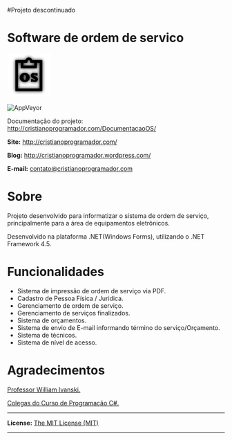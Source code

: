 #Projeto descontinuado

# Software de ordem de servico

![OS Icon](https://github.com/CristianoRC/SoftwareOrdemDeServico/blob/master/View/icon.png)

![AppVeyor](https://img.shields.io/appveyor/ci/gruntjs/grunt.svg)

Documentação do projeto: http://cristianoprogramador.com/DocumentacaoOS/

<b>Site:</b> http://cristianoprogramador.com/

<b>Blog:</b> http://cristianoprogramador.wordpress.com/

<b>E-mail:</b> contato@cristianoprogramador.com


<p> </p>
<h1> Sobre </h1>
Projeto desenvolvido para informatizar o sistema de ordem de serviço, principalmente para a área de equipamentos eletrônicos.

Desenvolvido na plataforma .NET(Windows Forms), utilizando o .NET Framework 4.5.


<p> </p>
<h1> Funcionalidades </h1>
<ul>
<li>Sistema de impressão de ordem de serviço via PDF.</li>
<li>Cadastro de Pessoa Física / Juridica.</li>
<li>Gerenciamento de ordem de serviço.</li>
<li>Gerenciamento de serviços finalizados.</li>
<li>Sistema de orçamentos.</li>
<li>Sistema de envio de E-mail informando término do serviço/Orçamento.</li>
<li>Sistema de técnicos.</li>
<li>Sistema de nível de acesso.</li>
</ul>


<h1> Agradecimentos </h1>
<a href="http://williamivanski.com.br/" target="_blank" >Professor William Ivanski.</a>

<a href="https://plus.google.com/communities/102417267229322909418" target="_blank" >Colegas do Curso de Programação C#.</a>


<hr> </hr>

<b>License:</b> <a href="https://github.com/CristianoRC/SoftwareOrdemDeServico/blob/master/LICENSE.txt" target="License" >
The MIT License (MIT)</a>

<hr> </hr>
